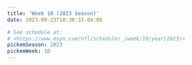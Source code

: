 ```yaml
---
title: 'Week 10 (2023 Season)'
date: 2023-09-23T10:30:33-04:00

# See schedule at:
# <https://www.espn.com/nfl/schedule/_/week/10/year/2023/>
pickemSeason: 2023
pickemWeek: 10
---
```

